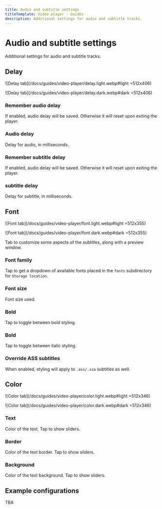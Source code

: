 ```yaml
---
title: Audio and subtitle settings
titleTemplate: Video player - Guides
description: Additional settings for audio and subtitle tracks.
---
```


<script setup>
import TitleIcon from "@theme/components/TitleIcon.vue";
</script>

# Audio and subtitle settings

Additional settings for audio and subtitle tracks.

## Delay

![Delay tab](/docs/guides/video-player/delay.light.webp#light =512x406)

![Delay tab](/docs/guides/video-player/delay.dark.webp#dark =512x406)

### Remember audio delay <Badge text="Off" type="info" />

If enabled, audio delay will be saved. Otherwise it will reset upon exiting the player.

### Audio delay <Badge text="0 ms" type="info" />

Delay for audio, in milliseconds.

### Remember subtitle delay <Badge text="Off" type="info" />

If enabled, audio delay will be saved. Otherwise it will reset upon exiting the player.

### subtitle delay <Badge text="0 ms" type="info" />

Delay for subtitle, in milliseconds.

## Font

![Font tab](/docs/guides/video-player/font.light.webp#light =512x355)

![Font tab](/docs/guides/video-player/font.dark.webp#dark =512x355)

Tab to customize some aspects of the subtitles, along with a preview window.

### <TitleIcon name="font_family"/> Font family <Badge text="Sans serif" type="info" />

<!-- TODO: add link to `data and storage` when/if it get its own page for `Storage location` -->
Tap to get a dropdown of available fonts placed in the `fonts` subdirectory for `Storage location`.

### Font size <Badge text="55" type="info" />

Font size used.

### <TitleIcon name="font_bold"/> Bold <Badge text="Off" type="info" />

Tap to toggle between bold styling.

### <TitleIcon name="font_italic"/> Bold <Badge text="Off" type="info" />

Tap to toggle between italic styling.

### Override ASS subtitles <Badge text="Off" type="info" />

When enabled, styling will apply to `.ass/.ssa` subtitles as well.

## Color

![Color tab](/docs/guides/video-player/color.light.webp#light =512x346)

![Color tab](/docs/guides/video-player/color.dark.webp#dark =512x346)

### Text <Badge text="#FFFFFFFF" type="info" />

Color of the text. Tap to show sliders.

### Border <Badge text="#FF000000" type="info" />

Color of the text border. Tap to show sliders.

### Background <Badge text="#00000000" type="info" />

Color of the text background. Tap to show sliders.

## Example configurations

TBA
